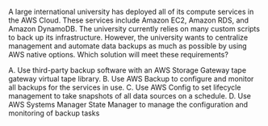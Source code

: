 A large international university has deployed all of its compute services in the AWS Cloud. These services include Amazon EC2, Amazon RDS, and Amazon DynamoDB. The university currently relies on many custom scripts to back up its infrastructure. However, the university wants to centralize management and automate data backups as much as possible by using AWS native options. Which solution will meet these requirements? 

A. Use third-party backup software with an AWS Storage Gateway tape gateway virtual tape library. 
B. Use AWS Backup to configure and monitor all backups for the services in use. 
C. Use AWS Config to set lifecycle management to take snapshots of all data sources on a schedule. 
D. Use AWS Systems Manager State Manager to manage the configuration and monitoring of backup tasks